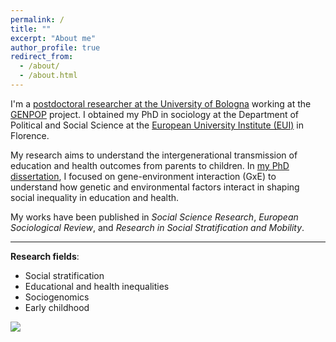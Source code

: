 ```yaml
---
permalink: /
title: ""
excerpt: "About me"
author_profile: true
redirect_from: 
  - /about/
  - /about.html
---
```




I'm a [postdoctoral researcher at the University of Bologna](https://www.unibo.it/sitoweb/gaia.ghirardi) working at the [GENPOP](http://genpop.org) project. I obtained my PhD in sociology at the Department of Political and Social Science at the [European University Institute (EUI)](https://www.eui.eu/en/academic-units/political-and-social-sciences) in Florence.

My research aims to understand the intergenerational transmission of education and health outcomes from parents to children. In [my PhD dissertation](https://cadmus.eui.eu/entities/publication/3c4e3998-e51f-40f0-a0e3-24ed7850dd8d), I focused on gene-environment interaction (GxE) to understand how genetic and environmental factors interact in shaping social inequality in education and health. 

My works have been published in _Social Science Research_, _European Sociological Review_, and _Research in Social Stratification and Mobility_. 

---

**Research fields**:   
* Social stratification
* Educational and health inequalities
* Sociogenomics
* Early childhood

  

![](http://gaiaghirardi.github.io/images/bybike1.jpeg)



